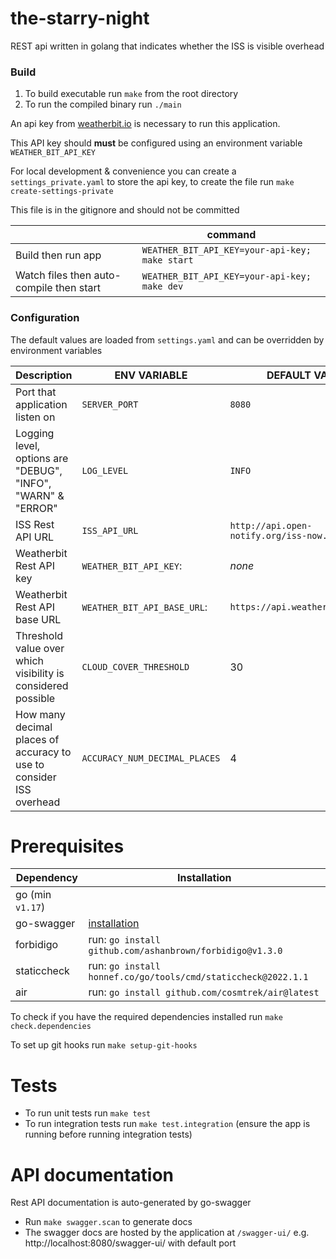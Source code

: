 # the-starry-night

REST api written in golang that indicates whether the ISS is visible overhead

### Build

1. To build executable run `make` from the root directory
1. To run the compiled binary run `./main`

An api key from [weatherbit.io](https://www.weatherbit.io/api) is necessary to run this application.

This API key should **must** be configured using an environment variable `WEATHER_BIT_API_KEY`

For local development & convenience you can create a `settings_private.yaml` to store the api key,
to create the file run `make create-settings-private`

This file is in the gitignore and should not be committed

|                                          | command                                        |
| ---------------------------------------- | ---------------------------------------------- |
| Build then run app                       | `WEATHER_BIT_API_KEY=your-api-key; make start` |
| Watch files then auto-compile then start | `WEATHER_BIT_API_KEY=your-api-key; make dev`   |

### Configuration

The default values are loaded from `settings.yaml` and can be overridden by environment variables

| Description                                                         | ENV VARIABLE                  | DEFAULT VALUE                             | Required |
| ------------------------------------------------------------------- | ----------------------------- | ----------------------------------------- | -------- |
| Port that application listen on                                     | `SERVER_PORT`                 | `8080`                                    |          |
| Logging level, options are "DEBUG", "INFO", "WARN" & "ERROR"        | `LOG_LEVEL`                   | `INFO`                                    |          |
| ISS Rest API URL                                                    | `ISS_API_URL`                 | `http://api.open-notify.org/iss-now.json` |          |
| Weatherbit Rest API key                                             | `WEATHER_BIT_API_KEY`:        | _none_                                    | yes      |
| Weatherbit Rest API base URL                                        | `WEATHER_BIT_API_BASE_URL`:   | `https://api.weatherbit.io/v2.0`          |          |
| Threshold value over which visibility is considered possible        | `CLOUD_COVER_THRESHOLD`       | 30                                        |          |
| How many decimal places of accuracy to use to consider ISS overhead | `ACCURACY_NUM_DECIMAL_PLACES` | 4                                         |          |

# Prerequisites

| Dependency       | Installation                                                  |
| ---------------- | ------------------------------------------------------------- |
| go (min `v1.17`) |                                                               |
| go-swagger       | [installation](https://goswagger.io/install.html)             |
| forbidigo        | run: `go install github.com/ashanbrown/forbidigo@v1.3.0`      |
| staticcheck      | run: `go install honnef.co/go/tools/cmd/staticcheck@2022.1.1` |
| air              | run: `go install github.com/cosmtrek/air@latest`              |

To check if you have the required dependencies installed run `make check.dependencies`

To set up git hooks run `make setup-git-hooks`

# Tests

- To run unit tests run `make test`
- To run integration tests run `make test.integration` (ensure the app is running before running integration tests)

# API documentation

Rest API documentation is auto-generated by go-swagger

- Run `make swagger.scan` to generate docs
- The swagger docs are hosted by the application at `/swagger-ui/` e.g. http://localhost:8080/swagger-ui/ with default port
